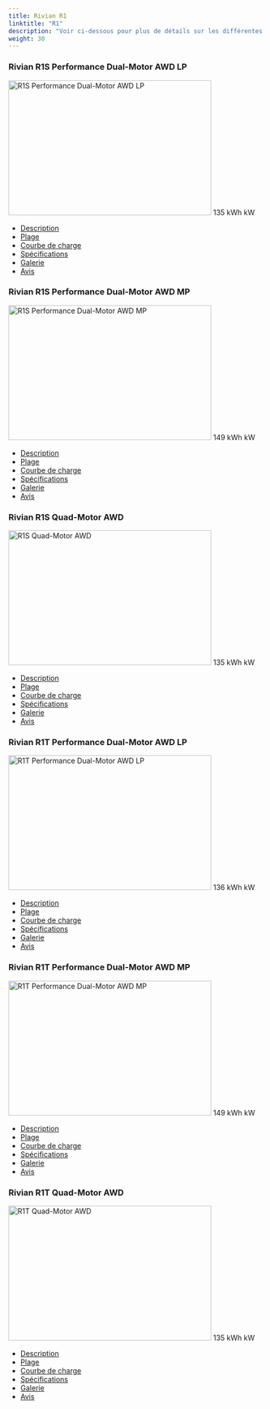```yaml
---
title: Rivian R1
linktitle: "R1"
description: "Voir ci-dessous pour plus de détails sur les différentes variantes de Rivian R1"
weight: 30
---
```

<!-- markdownlint-disable MD033 -->
<!-- markdownlint-disable MD010 -->
<div class="container p-3 mb-4 bg-body-tertiary rounded border">
<h3>Rivian R1S Performance Dual-Motor AWD LP</h3>
	<div class="row">
		<div class="col col-12 col-md-6">
			<a href="r1s_performance_dual-motor_awd_lp/"><img src="https://media.evkx.net/multimedia/models/rivian/r1/r1s_performance_dual-motor_awd_lp/main_1_xst.jpg" class="img-fluid" width="400px" height="266px" alt="R1S Performance Dual-Motor AWD LP" ></a>
<i class="bi bi-battery-full"></i> 135 kWh <i class="bi bi-ev-station"></i>  kW 
		</div>
		<div class="col col-12 col-md-6">
			<ul class="list-group list-group-flush">
				<li class="list-group-item list-group-item-action"><a href="r1s_performance_dual-motor_awd_lp/" class="text-decoration-none text-black"><i class="bi-car-front"></i> Description</a></li>
				<li class="list-group-item list-group-item-action"><a href="r1s_performance_dual-motor_awd_lp/rangeandconsumption/" class="text-decoration-none text-black" ><i class="bi-file-earmark-bar-graph"></i> Plage</a></li>
				<li class="list-group-item list-group-item-action"><a href="r1s_performance_dual-motor_awd_lp/chargingcurve/" class="text-decoration-none text-black" ><i class="bi-battery-charging"></i> Courbe de charge</a></li>
				<li class="list-group-item list-group-item-action"><a href="r1s_performance_dual-motor_awd_lp/specifications/" class="text-decoration-none text-black" ><i class="bi-layout-text-sidebar-reverse"></i> Spécifications</a></li>
				<li class="list-group-item list-group-item-action"><a href="r1s_performance_dual-motor_awd_lp/gallery/" class="text-decoration-none text-black" ><i class="bi-images"></i> Galerie</a></li>
				<li class="list-group-item list-group-item-action"><a href="r1s_performance_dual-motor_awd_lp/reviews/" class="text-decoration-none text-black" ><i class="bi-person-video2"></i> Avis</a></li>
			</ul>
		</div>
	</div>
</div>
<div class="container p-3 mb-4 bg-body-tertiary rounded border">
<h3>Rivian R1S Performance Dual-Motor AWD MP</h3>
	<div class="row">
		<div class="col col-12 col-md-6">
			<a href="r1s_performance_dual-motor_awd_mp/"><img src="https://media.evkx.net/multimedia/models/rivian/r1/r1s_performance_dual-motor_awd_mp/main_1_xst.jpg" class="img-fluid" width="400px" height="266px" alt="R1S Performance Dual-Motor AWD MP" ></a>
<i class="bi bi-battery-full"></i> 149 kWh <i class="bi bi-ev-station"></i>  kW 
		</div>
		<div class="col col-12 col-md-6">
			<ul class="list-group list-group-flush">
				<li class="list-group-item list-group-item-action"><a href="r1s_performance_dual-motor_awd_mp/" class="text-decoration-none text-black"><i class="bi-car-front"></i> Description</a></li>
				<li class="list-group-item list-group-item-action"><a href="r1s_performance_dual-motor_awd_mp/rangeandconsumption/" class="text-decoration-none text-black" ><i class="bi-file-earmark-bar-graph"></i> Plage</a></li>
				<li class="list-group-item list-group-item-action"><a href="r1s_performance_dual-motor_awd_mp/chargingcurve/" class="text-decoration-none text-black" ><i class="bi-battery-charging"></i> Courbe de charge</a></li>
				<li class="list-group-item list-group-item-action"><a href="r1s_performance_dual-motor_awd_mp/specifications/" class="text-decoration-none text-black" ><i class="bi-layout-text-sidebar-reverse"></i> Spécifications</a></li>
				<li class="list-group-item list-group-item-action"><a href="r1s_performance_dual-motor_awd_mp/gallery/" class="text-decoration-none text-black" ><i class="bi-images"></i> Galerie</a></li>
				<li class="list-group-item list-group-item-action"><a href="r1s_performance_dual-motor_awd_mp/reviews/" class="text-decoration-none text-black" ><i class="bi-person-video2"></i> Avis</a></li>
			</ul>
		</div>
	</div>
</div>
<div class="container p-3 mb-4 bg-body-tertiary rounded border">
<h3>Rivian R1S Quad-Motor AWD</h3>
	<div class="row">
		<div class="col col-12 col-md-6">
			<a href="r1s_quad-motor_awd/"><img src="https://media.evkx.net/multimedia/models/rivian/r1/r1s_quad-motor_awd/main_1_xst.jpg" class="img-fluid" width="400px" height="266px" alt="R1S Quad-Motor AWD" ></a>
<i class="bi bi-battery-full"></i> 135 kWh <i class="bi bi-ev-station"></i>  kW 
		</div>
		<div class="col col-12 col-md-6">
			<ul class="list-group list-group-flush">
				<li class="list-group-item list-group-item-action"><a href="r1s_quad-motor_awd/" class="text-decoration-none text-black"><i class="bi-car-front"></i> Description</a></li>
				<li class="list-group-item list-group-item-action"><a href="r1s_quad-motor_awd/rangeandconsumption/" class="text-decoration-none text-black" ><i class="bi-file-earmark-bar-graph"></i> Plage</a></li>
				<li class="list-group-item list-group-item-action"><a href="r1s_quad-motor_awd/chargingcurve/" class="text-decoration-none text-black" ><i class="bi-battery-charging"></i> Courbe de charge</a></li>
				<li class="list-group-item list-group-item-action"><a href="r1s_quad-motor_awd/specifications/" class="text-decoration-none text-black" ><i class="bi-layout-text-sidebar-reverse"></i> Spécifications</a></li>
				<li class="list-group-item list-group-item-action"><a href="r1s_quad-motor_awd/gallery/" class="text-decoration-none text-black" ><i class="bi-images"></i> Galerie</a></li>
				<li class="list-group-item list-group-item-action"><a href="r1s_quad-motor_awd/reviews/" class="text-decoration-none text-black" ><i class="bi-person-video2"></i> Avis</a></li>
			</ul>
		</div>
	</div>
</div>
<div class="container p-3 mb-4 bg-body-tertiary rounded border">
<h3>Rivian R1T Performance Dual-Motor AWD LP</h3>
	<div class="row">
		<div class="col col-12 col-md-6">
			<a href="r1t_performance_dual-motor_awd_lp/"><img src="https://media.evkx.net/multimedia/models/rivian/r1/r1t_performance_dual-motor_awd_lp/main_1_xst.jpg" class="img-fluid" width="400px" height="266px" alt="R1T Performance Dual-Motor AWD LP" ></a>
<i class="bi bi-battery-full"></i> 136 kWh <i class="bi bi-ev-station"></i>  kW 
		</div>
		<div class="col col-12 col-md-6">
			<ul class="list-group list-group-flush">
				<li class="list-group-item list-group-item-action"><a href="r1t_performance_dual-motor_awd_lp/" class="text-decoration-none text-black"><i class="bi-car-front"></i> Description</a></li>
				<li class="list-group-item list-group-item-action"><a href="r1t_performance_dual-motor_awd_lp/rangeandconsumption/" class="text-decoration-none text-black" ><i class="bi-file-earmark-bar-graph"></i> Plage</a></li>
				<li class="list-group-item list-group-item-action"><a href="r1t_performance_dual-motor_awd_lp/chargingcurve/" class="text-decoration-none text-black" ><i class="bi-battery-charging"></i> Courbe de charge</a></li>
				<li class="list-group-item list-group-item-action"><a href="r1t_performance_dual-motor_awd_lp/specifications/" class="text-decoration-none text-black" ><i class="bi-layout-text-sidebar-reverse"></i> Spécifications</a></li>
				<li class="list-group-item list-group-item-action"><a href="r1t_performance_dual-motor_awd_lp/gallery/" class="text-decoration-none text-black" ><i class="bi-images"></i> Galerie</a></li>
				<li class="list-group-item list-group-item-action"><a href="r1t_performance_dual-motor_awd_lp/reviews/" class="text-decoration-none text-black" ><i class="bi-person-video2"></i> Avis</a></li>
			</ul>
		</div>
	</div>
</div>
<div class="container p-3 mb-4 bg-body-tertiary rounded border">
<h3>Rivian R1T Performance Dual-Motor AWD MP</h3>
	<div class="row">
		<div class="col col-12 col-md-6">
			<a href="r1t_performance_dual-motor_awd_mp/"><img src="https://media.evkx.net/multimedia/models/rivian/r1/r1t_performance_dual-motor_awd_mp/main_1_xst.jpg" class="img-fluid" width="400px" height="266px" alt="R1T Performance Dual-Motor AWD MP" ></a>
<i class="bi bi-battery-full"></i> 149 kWh <i class="bi bi-ev-station"></i>  kW 
		</div>
		<div class="col col-12 col-md-6">
			<ul class="list-group list-group-flush">
				<li class="list-group-item list-group-item-action"><a href="r1t_performance_dual-motor_awd_mp/" class="text-decoration-none text-black"><i class="bi-car-front"></i> Description</a></li>
				<li class="list-group-item list-group-item-action"><a href="r1t_performance_dual-motor_awd_mp/rangeandconsumption/" class="text-decoration-none text-black" ><i class="bi-file-earmark-bar-graph"></i> Plage</a></li>
				<li class="list-group-item list-group-item-action"><a href="r1t_performance_dual-motor_awd_mp/chargingcurve/" class="text-decoration-none text-black" ><i class="bi-battery-charging"></i> Courbe de charge</a></li>
				<li class="list-group-item list-group-item-action"><a href="r1t_performance_dual-motor_awd_mp/specifications/" class="text-decoration-none text-black" ><i class="bi-layout-text-sidebar-reverse"></i> Spécifications</a></li>
				<li class="list-group-item list-group-item-action"><a href="r1t_performance_dual-motor_awd_mp/gallery/" class="text-decoration-none text-black" ><i class="bi-images"></i> Galerie</a></li>
				<li class="list-group-item list-group-item-action"><a href="r1t_performance_dual-motor_awd_mp/reviews/" class="text-decoration-none text-black" ><i class="bi-person-video2"></i> Avis</a></li>
			</ul>
		</div>
	</div>
</div>
<div class="container p-3 mb-4 bg-body-tertiary rounded border">
<h3>Rivian R1T Quad-Motor AWD</h3>
	<div class="row">
		<div class="col col-12 col-md-6">
			<a href="r1t_quad-motor_awd/"><img src="https://media.evkx.net/multimedia/models/rivian/r1/r1t_quad-motor_awd/main_1_xst.jpg" class="img-fluid" width="400px" height="266px" alt="R1T Quad-Motor AWD" ></a>
<i class="bi bi-battery-full"></i> 135 kWh <i class="bi bi-ev-station"></i>  kW 
		</div>
		<div class="col col-12 col-md-6">
			<ul class="list-group list-group-flush">
				<li class="list-group-item list-group-item-action"><a href="r1t_quad-motor_awd/" class="text-decoration-none text-black"><i class="bi-car-front"></i> Description</a></li>
				<li class="list-group-item list-group-item-action"><a href="r1t_quad-motor_awd/rangeandconsumption/" class="text-decoration-none text-black" ><i class="bi-file-earmark-bar-graph"></i> Plage</a></li>
				<li class="list-group-item list-group-item-action"><a href="r1t_quad-motor_awd/chargingcurve/" class="text-decoration-none text-black" ><i class="bi-battery-charging"></i> Courbe de charge</a></li>
				<li class="list-group-item list-group-item-action"><a href="r1t_quad-motor_awd/specifications/" class="text-decoration-none text-black" ><i class="bi-layout-text-sidebar-reverse"></i> Spécifications</a></li>
				<li class="list-group-item list-group-item-action"><a href="r1t_quad-motor_awd/gallery/" class="text-decoration-none text-black" ><i class="bi-images"></i> Galerie</a></li>
				<li class="list-group-item list-group-item-action"><a href="r1t_quad-motor_awd/reviews/" class="text-decoration-none text-black" ><i class="bi-person-video2"></i> Avis</a></li>
			</ul>
		</div>
	</div>
</div>
